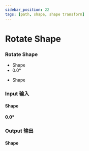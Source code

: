 ```yaml
---
sidebar_position: 22
tags: [path, shape, shape transform]
---
```


# Rotate Shape

<div className="patch-container">
    <div className="patch processor">
        <h3>Rotate Shape</h3>
        <ul className="inputs">
            <li>Shape</li>
            <li><span>0.0°</span></li>
        </ul>
        <ul className="outputs">
            <li>Shape</li>
        </ul>
    </div>
</div>

<div className="port-descriptions">
<div className="inputs">

### Input 输入

#### Shape

#### 0.0°


</div>
<div className="outputs">

### Output 输出

#### Shape

</div>
</div>